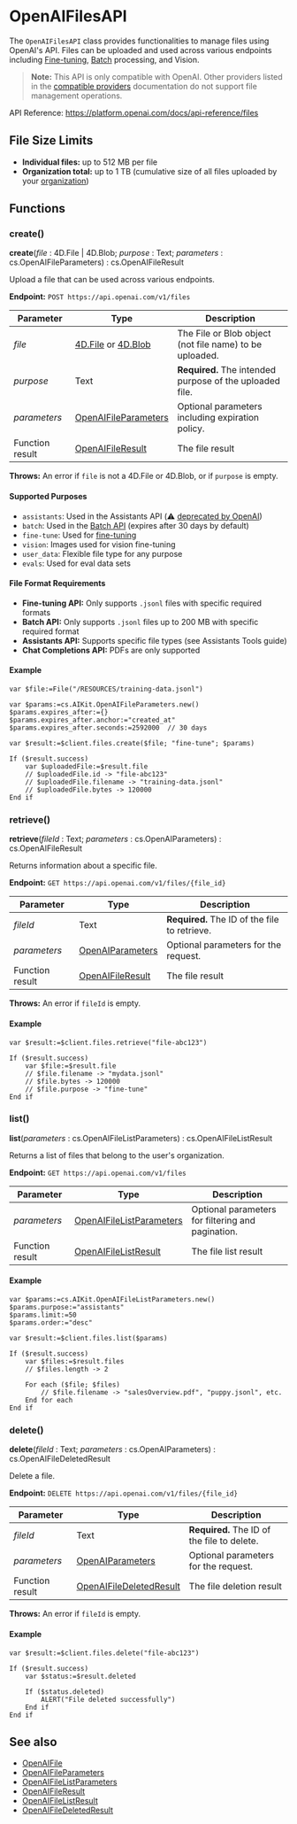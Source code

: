 # OpenAIFilesAPI

The `OpenAIFilesAPI` class provides functionalities to manage files using OpenAI's API. Files can be uploaded and used across various endpoints including [Fine-tuning](https://platform.openai.com/docs/api-reference/fine-tuning), [Batch](https://platform.openai.com/docs/api-reference/batch) processing, and Vision.

> **Note:** This API is only compatible with OpenAI. Other providers listed in the [compatible providers](../compatible-openai.md) documentation do not support file management operations.

API Reference: <https://platform.openai.com/docs/api-reference/files>

## File Size Limits

- **Individual files:** up to 512 MB per file
- **Organization total:** up to 1 TB (cumulative size of all files uploaded by your [organization](https://platform.openai.com/docs/guides/production-best-practices/setting-up-your-organization))

## Functions

### create()

**create**(*file* : 4D.File | 4D.Blob; *purpose* : Text; *parameters* : cs.OpenAIFileParameters) : cs.OpenAIFileResult

Upload a file that can be used across various endpoints.

**Endpoint:** `POST https://api.openai.com/v1/files`

| Parameter       | Type                           | Description                                               |
|-----------------|--------------------------------|-----------------------------------------------------------|
| *file*          | [4D.File](https://developer.4d.com/docs/API/FileClass) or [4D.Blob](https://developer.4d.com/docs/API/BlobClass) | The File or Blob object (not file name) to be uploaded. |
| *purpose*       | Text                           | **Required.** The intended purpose of the uploaded file. |
| *parameters*    | [OpenAIFileParameters](OpenAIFileParameters.md) | Optional parameters including expiration policy.         |
| Function result | [OpenAIFileResult](OpenAIFileResult.md) | The file result |

**Throws:** An error if `file` is not a 4D.File or 4D.Blob, or if `purpose` is empty.

#### Supported Purposes

- `assistants`: Used in the Assistants API (⚠️ [deprecated by OpenAI](https://platform.openai.com/docs/assistants/whats-new))
- `batch`: Used in the [Batch API](https://platform.openai.com/docs/api-reference/batch) (expires after 30 days by default)
- `fine-tune`: Used for [fine-tuning](https://platform.openai.com/docs/api-reference/fine-tuning)
- `vision`: Images used for vision fine-tuning
- `user_data`: Flexible file type for any purpose
- `evals`: Used for eval data sets

#### File Format Requirements

- **Fine-tuning API:** Only supports `.jsonl` files with specific required formats
- **Batch API:** Only supports `.jsonl` files up to 200 MB with specific required format
- **Assistants API:** Supports specific file types (see Assistants Tools guide)
- **Chat Completions API:** PDFs are only supported

#### Example

```4d
var $file:=File("/RESOURCES/training-data.jsonl")

var $params:=cs.AIKit.OpenAIFileParameters.new()
$params.expires_after:={}
$params.expires_after.anchor:="created_at"
$params.expires_after.seconds:=2592000  // 30 days

var $result:=$client.files.create($file; "fine-tune"; $params)

If ($result.success)
    var $uploadedFile:=$result.file
    // $uploadedFile.id -> "file-abc123"
    // $uploadedFile.filename -> "training-data.jsonl"
    // $uploadedFile.bytes -> 120000
End if
```

### retrieve()

**retrieve**(*fileId* : Text; *parameters* : cs.OpenAIParameters) : cs.OpenAIFileResult

Returns information about a specific file.

**Endpoint:** `GET https://api.openai.com/v1/files/{file_id}`

| Parameter       | Type                           | Description                                               |
|-----------------|--------------------------------|-----------------------------------------------------------|
| *fileId*        | Text                           | **Required.** The ID of the file to retrieve.            |
| *parameters*    | [OpenAIParameters](OpenAIParameters.md) | Optional parameters for the request.                     |
| Function result | [OpenAIFileResult](OpenAIFileResult.md) | The file result |

**Throws:** An error if `fileId` is empty.

#### Example

```4d
var $result:=$client.files.retrieve("file-abc123")

If ($result.success)
    var $file:=$result.file
    // $file.filename -> "mydata.jsonl"
    // $file.bytes -> 120000
    // $file.purpose -> "fine-tune"
End if
```

### list()

**list**(*parameters* : cs.OpenAIFileListParameters) : cs.OpenAIFileListResult

Returns a list of files that belong to the user's organization.

**Endpoint:** `GET https://api.openai.com/v1/files`

| Parameter       | Type                           | Description                                               |
|-----------------|--------------------------------|-----------------------------------------------------------|
| *parameters*    | [OpenAIFileListParameters](OpenAIFileListParameters.md) | Optional parameters for filtering and pagination.        |
| Function result | [OpenAIFileListResult](OpenAIFileListResult.md) | The file list result |

#### Example

```4d
var $params:=cs.AIKit.OpenAIFileListParameters.new()
$params.purpose:="assistants"
$params.limit:=50
$params.order:="desc"

var $result:=$client.files.list($params)

If ($result.success)
    var $files:=$result.files
    // $files.length -> 2
    
    For each ($file; $files)
        // $file.filename -> "salesOverview.pdf", "puppy.jsonl", etc.
    End for each
End if
```

### delete()

**delete**(*fileId* : Text; *parameters* : cs.OpenAIParameters) : cs.OpenAIFileDeletedResult

Delete a file.

**Endpoint:** `DELETE https://api.openai.com/v1/files/{file_id}`

| Parameter       | Type                           | Description                                               |
|-----------------|--------------------------------|-----------------------------------------------------------|
| *fileId*        | Text                           | **Required.** The ID of the file to delete.              |
| *parameters*    | [OpenAIParameters](OpenAIParameters.md) | Optional parameters for the request.                     |
| Function result | [OpenAIFileDeletedResult](OpenAIFileDeletedResult.md) | The file deletion result |

**Throws:** An error if `fileId` is empty.

#### Example

```4d
var $result:=$client.files.delete("file-abc123")

If ($result.success)
    var $status:=$result.deleted
    
    If ($status.deleted)
        ALERT("File deleted successfully")
    End if
End if
```

## See also

- [OpenAIFile](OpenAIFile.md)
- [OpenAIFileParameters](OpenAIFileParameters.md)
- [OpenAIFileListParameters](OpenAIFileListParameters.md)
- [OpenAIFileResult](OpenAIFileResult.md)
- [OpenAIFileListResult](OpenAIFileListResult.md)
- [OpenAIFileDeletedResult](OpenAIFileDeletedResult.md)
